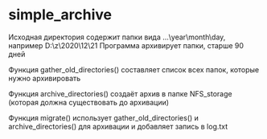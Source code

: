 # simple_archive
Исходная директория содержит папки вида ...\year\month\day, например D:\z\2020\12\21
Программа архивирует папки, старше 90 дней

Функция gather_old_directories() составляет список всех папок, которые нужно архивировать

Функция archive_directories() создаёт архив в папке NFS_storage (которая должна существовать до архивации)

Функция migrate() использует gather_old_directories() и archive_directories() для архивации и добавляет запись в log.txt
